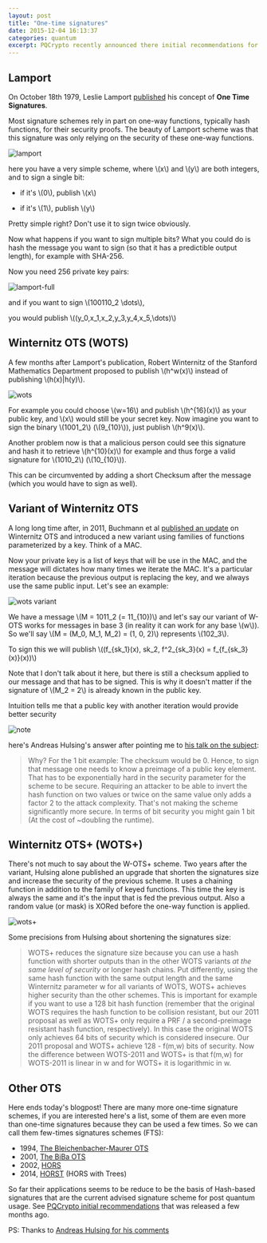 ```yaml
---
layout: post
title: "One-time signatures"
date: 2015-12-04 16:13:37
categories: quantum
excerpt: PQCrypto recently announced there initial recommendations for post-quantum cryptographic algorithms. For signatures two algorithms were listed, both hash-based signatures schemes, XMSS and SPHINCS. Such schemes are built on top of what we call one-time signatures schemes (OTS). Here's an explanation of what they are.
---
```


## Lamport

On October 18th 1979, Leslie Lamport [published](http://research.microsoft.com/en-us/um/people/lamport/pubs/dig-sig.pdf) his concept of **One Time Signatures**.

Most signature schemes rely in part on one-way functions, typically hash functions, for their security proofs. The beauty of Lamport scheme was that this signature was only relying on the security of these one-way functions.

![lamport](/images/2015-12-04-one-time-signatures/lamport.jpg)

here you have a very simple scheme, where \\(x\\) and \\(y\\) are both integers, and to sign a single bit:

* if it's \\(0\\), publish \\(x\\)

* if it's \\(1\\), publish \\(y\\)

Pretty simple right? Don't use it to sign twice obviously.

Now what happens if you want to sign multiple bits? What you could do is hash the message you want to sign (so that it has a predictible output length), for example with SHA-256.

Now you need 256 private key pairs:

![lamport-full](/images/2015-12-04-one-time-signatures/lamport-full.jpg)

and if you want to sign \\(100110_2 \dots\\),

you would publish \\((y_0,x_1,x_2,y_3,y_4,x_5,\dots)\\)

## Winternitz OTS (WOTS)

A few months after Lamport's publication, Robert Winternitz of the Stanford Mathematics Department proposed to publish \\(h^w(x)\\) instead of publishing \\(h(x)\|h(y)\\).

![wots](/images/2015-12-04-one-time-signatures/wots.jpg)

For example you could choose \\(w=16\\) and publish \\(h^{16}(x)\\) as your public key, and \\(x\\) would still be your secret key. Now imagine you want to sign the binary \\(1001_2\\) (\\(9_{10}\\)), just publish \\(h^9(x)\\).

Another problem now is that a malicious person could see this signature and hash it to retrieve \\(h^{10}(x)\\) for example and thus forge a valid signature for \\(1010_2\\) (\\(10_{10}\\)).

This can be circumvented by adding a short Checksum after the message (which you would have to sign as well).

## Variant of Winternitz OTS

A long long time after, in 2011, Buchmann et al [published an update](https://eprint.iacr.org/2011/191.pdf) on Winternitz OTS and introduced a new variant using families of functions parameterized by a key. Think of a MAC.

Now your private key is a list of keys that will be use in the MAC, and the message will dictates how many times we iterate the MAC. It's a particular iteration because the previous output is replacing the key, and we always use the same public input. Let's see an example:

![wots variant](/images/2015-12-04-one-time-signatures/wots-variant.jpg)

We have a message \\(M = 1011_2 (= 11_{10})\\) and let's say our variant of W-OTS works for messages in base 3 (in reality it can work for any base \\(w\\)). So we'll say \\(M = (M_0, M_1, M_2) = (1, 0, 2)\\) represents \\(102_3\\).

To sign this we will publish \\((f_{sk_1}(x), sk_2, f^2_{sk_3}(x) = f_{f_{sk_3}(x)}(x))\\)

Note that I don't talk about it here, but there is still a checksum applied to our message and that has to be signed. This is why it doesn't matter if the signature of \\(M_2 = 2\\) is already known in the public key.

Intuition tells me that a public key with another iteration would provide better security

![note](/images/2015-12-04-one-time-signatures/notes.jpg)

here's Andreas Hulsing's answer after pointing me to [his talk on the subject](https://www.youtube.com/watch?v=MecexfUT4OQ):

> Why? For the 1 bit example: The checksum would be 0. Hence, to sign that message one needs to know a preimage of a public key element. That has to be exponentially hard in the security parameter for the scheme to be secure. Requiring an attacker to be able to invert the hash function on two values or twice on the same value only adds a factor 2 to the attack complexity. That's not making the scheme significantly more secure. In terms of bit security you might gain 1 bit (At the cost of ~doubling the runtime).

## Winternitz OTS+ (WOTS+)

There's not much to say about the W-OTS+ scheme. Two years after the variant, Hulsing alone published an upgrade that shorten the signatures size and increase the security of the previous scheme. It uses a chaining function in addition to the family of keyed functions. This time the key is always the same and it's the input that is fed the previous output. Also a random value (or mask) is XORed before the one-way function is applied.

![wots+](/images/2015-12-04-one-time-signatures/wots_plus.jpg)

Some precisions from Hulsing about shortening the signatures size:

> WOTS+ reduces the signature size because you can use a hash function with shorter outputs than in the other WOTS variants *at the same level of security* or longer hash chains. Put differently, using the same hash function with the same output length and the same Winternitz parameter w for all variants of WOTS, WOTS+ achieves higher security than the other schemes. This is important for example if you want to use a 128 bit hash function (remember that the original WOTS requires the hash function to be collision resistant, but our 2011 proposal as well as WOTS+ only require a PRF / a second-preimage resistant hash function, respectively). In this case the original WOTS only achieves 64 bits of security which is considered insecure. Our 2011 proposal and WOTS+ achieve 128 - f(m,w) bits of security. Now the difference between WOTS-2011 and WOTS+ is that f(m,w) for WOTS-2011 is linear in w and for WOTS+ it is logarithmic in w.

## Other OTS

Here ends today's blogpost! There are many more one-time signature schemes, if you are interested here's a list, some of them are even more than one-time signatures because they can be used a few times. So we can call them few-times signatures schemes (FTS):

* 1994, [The Bleichenbacher-Maurer OTS](ftp://ftp.inf.ethz.ch/pub/crypto/publications/BleMau94.pdf)
* 2001, [The BiBa OTS](http://www.netsec.ethz.ch/publications/papers/biba.pdf)
* 2002, [HORS](https://www.cs.bu.edu/~reyzin/papers/one-time-sigs.pdf)
* 2014, [HORST](https://cryptojedi.org/papers/sphincs-20141001.pdf) (HORS with Trees)

So far their applications seems to be reduce to be the basis of Hash-based signatures that are the current advised signature scheme for post quantum usage. See [PQCrypto initial recommendations](http://pqcrypto.eu.org/docs/initial-recommendations.pdf) that was released a few months ago.

PS: Thanks to [Andreas Hulsing for his comments](https://huelsing.wordpress.com/)
